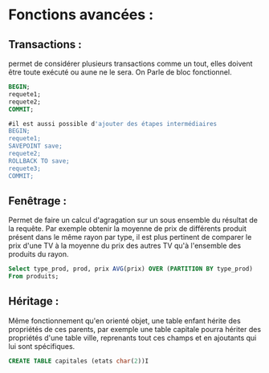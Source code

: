 # Fonctions avancées :
## Transactions :
permet de considérer plusieurs transactions comme un tout, elles doivent être toute exécuté ou aune ne le sera. On Parle de bloc fonctionnel.

```sql
BEGIN;
requete1;
requete2;
COMMIT;

#il est aussi possible d'ajouter des étapes intermédiaires
BEGIN;
requete1;
SAVEPOINT save;
requete2;
ROLLBACK TO save;
requete3;
COMMIT;
```
## Fenêtrage :
Permet de faire un calcul d'agragation sur un sous ensemble du résultat de la requête. Par exemple obtenir la moyenne de prix de différents produit présent dans le même rayon par type, il est plus pertinent de comparer le prix d'une TV à la moyenne du prix des autres TV qu'à l'ensemble des produits du rayon.

```sql
Select type_prod, prod, prix AVG(prix) OVER (PARTITION BY type_prod)
From produits;
```

## Héritage :
Même fonctionnement qu'en orienté objet, une table enfant hérite des propriétés de ces parents, par exemple une table capitale pourra hériter des propriétés d'une table ville, reprenants tout ces champs et en ajoutants qui lui sont spécifiques.

```sql
CREATE TABLE capitales (etats char(2))I
```
<!--stackedit_data:
eyJoaXN0b3J5IjpbNDAwNjk5MTgyXX0=
-->
